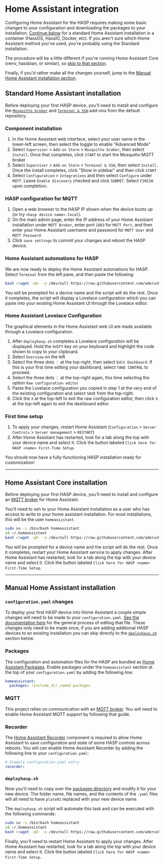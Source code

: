 # Home Assistant integration

Configuring Home Assistant for the HASP requires making some basic changes to your configuration and downloading the packages to your installation.  [Continue below](#standard-home-assistant-installation) for a standard Home Assistant installation in a container (HassOS, HassIO, Docker, etc).  If you aren't sure which Home Assistant method you've used, you're probably using the Standard installation.

The procedure will be a little different if you're running Home Assistant Core (venv, hassbian, or similar), so [skip to that section](#home-assistant-core-installation).

Finally, if you'd rather make all the changes yourself, jump to the [Manual Home Assistant installation section](#manual-home-assistant-installation).

## Standard Home Assistant installation

Before deploying your first HASP device, you'll need to install and configure the [`Mosquitto broker`](https://www.home-assistant.io/addons/mosquitto/) and [`Terminal & SSH`](https://www.home-assistant.io/addons/ssh/) add-ons from the default repository.

### Component installation

1. In the Home Assistant web interface, select your user name in the lower-left screen, then select the toggle to enable "Advanced Mode"
2. Select `Supervisor` > `Add-on Store` > `Mosquitto broker`, then select `Install`.  Once that completes, click `START` to start the Mosquitto MQTT broker
3. Select `Supervisor` > `Add-on Store` > `Terminal & SSH`, then select `Install`.  Once the install completes, click "Show in sidebar" and then click `START`
4. Select `Configuration` > `Integrations` and then select `Configure` under `MQTT`.  Leave `Enable discovery` checked and click `SUBMIT`.  Select `FINISH` upon completion.

### HASP configuration for MQTT

1. Open a web browser to the HASP IP shown when the device boots up (or try `<hasp device name>.local`).  
2. On the main admin page, enter the IP address of your Home Assistant installation under `MQTT Broker`, enter port `1883` for `MQTT Port`, and then enter your Home Assistant username and password for `MQTT User` and `MQTT Password`.
3. Click `save settings` to commit your changes and reboot the HASP device.

### Home Assistant automations for HASP

We are now ready to deploy the Home Assistant automations for HASP.  Select `Terminal` from the left pane, and then paste the following:

```bash
bash <(wget -qO- -o /dev/null https://raw.githubusercontent.com/aderusha/HASwitchPlate/master/Home_Assistant/deployhasp.sh)
```

You will be prompted for a device name and the script will do the rest.  Once it completes, the script will display a Lovelace configuration which you can paste into your existing Home Assistant UI through the Lovelace editor.

### Home Assistant Lovelace Configuration

The graphical elements in the Home Assistant web UI are made available through a Lovelace configuration.

1. After `deployhasp.sh` completes a Lovelace configuration will be displayed.  Hold the `SHIFT` key on your keyboard and highlight the code shown to copy to your clipboard.
2. Select `Overview` on the left
3. Select the three dots `⋮` at the top-right, then select `Edit Dashboard`.  If this is your first time editing your dashboard, select `TAKE CONTROL` to proceed.
4. Select the three dots `⋮` at the top-right again, this time selecting the option `Raw configuration editor`
5. Paste the Lovelace configuration you copied in step 1 at the very end of the existing configuration and select `SAVE` from the top-right.
6. Click the `X` at the top-left to exit the raw configuration editor, then click `X` at the top-left again to exit the dashboard editor.

### First time setup

1. To apply your changes, restart Home Assistant (`Configuration` > `Server Controls` > `Server management` > `RESTART`)
2. After Home Assistant has restarted, look for a tab along the top with your device name and select it.  Click the button labeled `Click here for HASP <name> First-Time Setup`.

You should now have a fully-functioning HASP installation ready for customization!

---

## Home Assistant Core installation

Before deploying your first HASP device, you'll need to install and configure an [MQTT broker](https://www.home-assistant.io/docs/mqtt/broker) for Home Assistant.

You'll need to ssh to your Home Assistant installation as a user who has access to write to your home assistant installation.  For most installations, this will be the user `homeassistant`.

```bash
sudo su -s /bin/bash homeassistant
cd ~/.homeassistant
bash <(wget -qO- -o /dev/null https://raw.githubusercontent.com/aderusha/HASwitchPlate/master/Home_Assistant/deployhasp.sh)
```

You will be prompted for a device name and the script will do the rest.  Once it completes, restart your Home Assistant service to apply changes.  After Home Assistant has restarted, look for a tab along the top with your device name and select it.  Click the button labeled `Click here for HASP <name> First-Time Setup`.

---

## Manual Home Assistant installation

### `configuration.yaml` changes

To deploy your first HASP device into Home Assistant a couple simple changes will need to be made to your `configuration.yaml`.  [See the documentation here](https://www.home-assistant.io/getting-started/configuration/) for the general process of editing that file.  These changes only need to be made once, if you are adding additional HASP devices to an existing installation you can skip directly to the [`deployhasp.sh`](#deployhaspsh) section below.

### Packages

The configuration and automation files for the HASP are bundled as [Home Assistant Packages](https://www.home-assistant.io/docs/configuration/packages/).  Enable packages under the `homeassistant` section at the top of your `configuration.yaml` by adding the following line:

```yaml
homeassistant:
  packages: !include_dir_named packages
```

### MQTT

This project relies on communication with an [MQTT broker](https://www.home-assistant.io/docs/mqtt/broker).  You will need to enable Home Assistant MQTT support by following that guide.

### Recorder

The [Home Assistant Recorder](https://www.home-assistant.io/components/recorder/) component is required to allow Home Assistant to save configuration and state of some HASP controls across reboots.  You will can enable Home Assistant Recorder by adding the following line to your `configuration.yaml`:

```yaml
# Example configuration.yaml entry
recorder:
```

### `deployhasp.sh`

Now you'll need to copy over the [packages directory](https://github.com/aderusha/HASwitchPlate/tree/master/Home_Assistant/packages) and modify it for your new device.  The folder name, file names, and the contents of the `.yaml` files will all need to have `plate01` replaced with your new device name.

The `deployhasp.sh` script will automate this task and can be executed with the following commands:

```bash
sudo su -s /bin/bash homeassistant
cd ~/.homeassistant
bash <(wget -qO- -o /dev/null https://raw.githubusercontent.com/aderusha/HASwitchPlate/master/Home_Assistant/deployhasp.sh)
```

Finally, you'll need to restart Home Assistant to apply your changes.  After Home Assistant has restarted, look for a tab along the top with your device name and select it.  Click the button labeled `Click here for HASP <name> First-Time Setup`.
